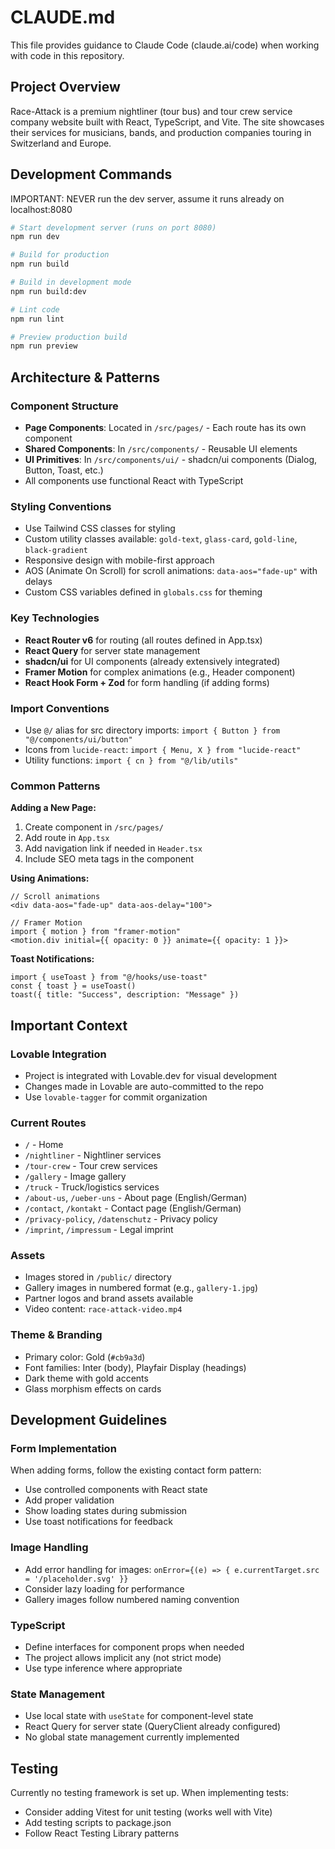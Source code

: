 # CLAUDE.md

This file provides guidance to Claude Code (claude.ai/code) when working with code in this repository.

## Project Overview

Race-Attack is a premium nightliner (tour bus) and tour crew service company website built with React, TypeScript, and Vite. The site showcases their services for musicians, bands, and production companies touring in Switzerland and Europe.

## Development Commands

IMPORTANT: NEVER run the dev server, assume it runs already on localhost:8080

```bash
# Start development server (runs on port 8080)
npm run dev

# Build for production
npm run build

# Build in development mode
npm run build:dev

# Lint code
npm run lint

# Preview production build
npm run preview
```

## Architecture & Patterns

### Component Structure
- **Page Components**: Located in `/src/pages/` - Each route has its own component
- **Shared Components**: In `/src/components/` - Reusable UI elements
- **UI Primitives**: In `/src/components/ui/` - shadcn/ui components (Dialog, Button, Toast, etc.)
- All components use functional React with TypeScript

### Styling Conventions
- Use Tailwind CSS classes for styling
- Custom utility classes available: `gold-text`, `glass-card`, `gold-line`, `black-gradient`
- Responsive design with mobile-first approach
- AOS (Animate On Scroll) for scroll animations: `data-aos="fade-up"` with delays
- Custom CSS variables defined in `globals.css` for theming

### Key Technologies
- **React Router v6** for routing (all routes defined in App.tsx)
- **React Query** for server state management
- **shadcn/ui** for UI components (already extensively integrated)
- **Framer Motion** for complex animations (e.g., Header component)
- **React Hook Form + Zod** for form handling (if adding forms)

### Import Conventions
- Use `@/` alias for src directory imports: `import { Button } from "@/components/ui/button"`
- Icons from `lucide-react`: `import { Menu, X } from "lucide-react"`
- Utility functions: `import { cn } from "@/lib/utils"`

### Common Patterns

**Adding a New Page:**
1. Create component in `/src/pages/`
2. Add route in `App.tsx`
3. Add navigation link if needed in `Header.tsx`
4. Include SEO meta tags in the component

**Using Animations:**
```tsx
// Scroll animations
<div data-aos="fade-up" data-aos-delay="100">

// Framer Motion
import { motion } from "framer-motion"
<motion.div initial={{ opacity: 0 }} animate={{ opacity: 1 }}>
```

**Toast Notifications:**
```tsx
import { useToast } from "@/hooks/use-toast"
const { toast } = useToast()
toast({ title: "Success", description: "Message" })
```

## Important Context

### Lovable Integration
- Project is integrated with Lovable.dev for visual development
- Changes made in Lovable are auto-committed to the repo
- Use `lovable-tagger` for commit organization

### Current Routes
- `/` - Home
- `/nightliner` - Nightliner services
- `/tour-crew` - Tour crew services
- `/gallery` - Image gallery
- `/truck` - Truck/logistics services
- `/about-us`, `/ueber-uns` - About page (English/German)
- `/contact`, `/kontakt` - Contact page (English/German)
- `/privacy-policy`, `/datenschutz` - Privacy policy
- `/imprint`, `/impressum` - Legal imprint

### Assets
- Images stored in `/public/` directory
- Gallery images in numbered format (e.g., `gallery-1.jpg`)
- Partner logos and brand assets available
- Video content: `race-attack-video.mp4`

### Theme & Branding
- Primary color: Gold (`#cb9a3d`)
- Font families: Inter (body), Playfair Display (headings)
- Dark theme with gold accents
- Glass morphism effects on cards

## Development Guidelines

### Form Implementation
When adding forms, follow the existing contact form pattern:
- Use controlled components with React state
- Add proper validation
- Show loading states during submission
- Use toast notifications for feedback

### Image Handling
- Add error handling for images: `onError={(e) => { e.currentTarget.src = '/placeholder.svg' }}`
- Consider lazy loading for performance
- Gallery images follow numbered naming convention

### TypeScript
- Define interfaces for component props when needed
- The project allows implicit any (not strict mode)
- Use type inference where appropriate

### State Management
- Use local state with `useState` for component-level state
- React Query for server state (QueryClient already configured)
- No global state management currently implemented

## Testing
Currently no testing framework is set up. When implementing tests:
- Consider adding Vitest for unit testing (works well with Vite)
- Add testing scripts to package.json
- Follow React Testing Library patterns
